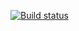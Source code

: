 [![Build status](https://ci.appveyor.com/api/projects/status/ie4mv6l66eh9tjrg/branch/main?svg=true)](https://ci.appveyor.com/project/NadezhdaZykova/aqa-2-3/branch/main)